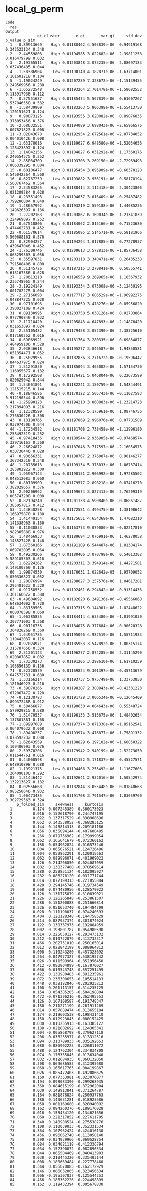 # local_g_perm

    Code
      res
    Output
                  gi cluster       e_gi       var_gi     std_dev     p_value p_sim
      1   0.89913669    High 0.01180462 4.503839e-06  0.94919168 0.342523134 0.348
      2   2.44559803    High 0.01194585 3.022682e-06  2.39811258 0.016479799 0.032
      3   2.19765511    High 0.01203848 3.073235e-06  2.08097183 0.037436485 0.044
      4  -1.58386904     Low 0.01190140 4.182871e-06 -1.63714001 0.101601218 0.104
      5  -1.19024249     Low 0.01207289 7.328672e-06 -1.15139455 0.249569956 0.288
      6  -1.65272548     Low 0.01193264 2.701478e-06 -1.58082552 0.113917938 0.112
      7   0.57551687    High 0.01185474 5.567839e-06  0.61607267 0.537846558 0.532
      8  -1.58439909     Low 0.01183263 5.806398e-06 -1.55413750 0.120151621 0.124
      9   0.90873125     Low 0.01193555 3.620082e-06  0.89076835 0.373053456 0.376
      10 -2.68632551     Low 0.01194089 3.698043e-06 -2.65966576 0.007821823 0.008
      11 -3.02043678     Low 0.01192954 2.672561e-06 -2.87734052 0.004010426 0.008
      12 -1.63178016     Low 0.01189627 6.948580e-06 -1.52034656 0.128423897 0.124
      13  1.14042156     Low 0.01184827 6.031292e-06  1.17360176 0.240554575 0.252
      14 -2.85034709     Low 0.01193703 3.269150e-06 -2.72969498 0.006339295 0.004
      15 -0.60106477    High 0.01195454 3.895909e-06 -0.60370128 0.546042264 0.560
      16  0.62767259     Low 0.01193882 3.956191e-06  0.58170194 0.560767462 0.564
      17  2.34583265    High 0.01188414 3.112418e-06  2.30423806 0.021209284 0.028
      18 -0.23351493     Low 0.01194637 3.016409e-06 -0.25437482 0.799206004 0.840
      19  1.48657992    High 0.01193219 2.559188e-06  1.44085236 0.149626397 0.136
      20  1.27202163    High 0.01203867 6.169034e-06  1.21341839 0.224969897 0.252
      21  0.67518806    High 0.01184062 2.815166e-06  0.71523680 0.474462731 0.452
      22 -0.61570614    High 0.01185095 2.514571e-06 -0.58181966 0.560688161 0.576
      23  0.82904257     Low 0.01194294 1.017885e-05  0.77278937 0.439647046 0.452
      24 -1.76309746     Low 0.01209613 3.572813e-06 -1.85736458 0.063259303 0.056
      25  0.35597831     Low 0.01203118 3.340471e-06  0.26435238 0.791508406 0.808
      26  0.51145726    High 0.01187215 3.270841e-06  0.50555741 0.613167386 0.628
      27  1.20613210    High 0.01196559 9.269965e-06  1.18567932 0.235748965 0.244
      28 -3.19224149     Low 0.01193334 3.073008e-06 -3.12430195 0.001782275 0.004
      29 -2.27166093     Low 0.01177717 3.686529e-06 -1.96992275 0.048847225 0.028
      30 -0.97101693     Low 0.01183659 3.478276e-06 -0.85956820 0.390027109 0.424
      31  0.09130995    High 0.01203750 5.038126e-06  0.02783864 0.977790849 0.932
      32 -2.11710420     Low 0.01205843 4.647893e-06 -2.14876420 0.031653097 0.024
      33  2.35105482    High 0.01179458 3.052390e-06  2.38325610 0.017160252 0.016
      34  0.69069921    High 0.01181764 3.280335e-06  0.69834877 0.484959106 0.528
      35  2.03846618     Low 0.01195277 3.846587e-06  1.94850581 0.051354471 0.052
      36 -0.25029955     Low 0.01182836 3.271672e-06 -0.19596447 0.844637975 0.824
      37  1.51291830    High 0.01185094 3.465002e-06  1.57154730 0.116055577 0.132
      38  0.17292508     Low 0.01176421 5.046804e-06  0.22673599 0.820629042 0.844
      39  1.54661891    High 0.01182241 3.150759e-06  1.54844491 0.121515215 0.144
      40 -0.18846586    High 0.01178122 2.505743e-06 -0.11027593 0.912190544 0.896
      41 -1.25990123     Low 0.01194210 3.860883e-06 -1.23214723 0.217894093 0.216
      42  1.12328599     Low 0.01183005 5.175961e-06  1.08746756 0.276830226 0.308
      43  0.13188765     Low 0.01197869 2.996076e-06  0.07781589 0.937974506 0.944
      44 -1.17234582     Low 0.01181708 2.738458e-06 -1.12996180 0.258492319 0.252
      45 -0.97418436    High 0.01189544 2.936905e-06 -0.97468574 0.329716167 0.360
      46 -2.26624872     Low 0.01187046 3.717597e-06 -2.16054575 0.030730446 0.028
      47  0.93656331    High 0.01188767 2.376087e-06  0.90146277 0.367342319 0.348
      48  1.20735613    High 0.01199134 5.373033e-06  1.06737414 0.285802922 0.300
      49  1.95967143     Low 0.01190131 2.906992e-06  1.97285502 0.048512083 0.060
      50  0.80109909    High 0.01179577 2.898218e-06  0.87416270 0.382029657 0.376
      51  2.90206962    High 0.01199674 3.827413e-06  2.76209319 0.005743208 0.008
      52 -0.82194240    High 0.01201138 4.590840e-06 -0.86861487 0.385057817 0.412
      53  1.44848258    High 0.01172551 4.499475e-06  1.38198642 0.166975870 0.188
      54  1.41449154    High 0.01175651 4.654368e-06  1.47082310 0.141338963 0.160
      55 -0.11038833     Low 0.01163773 9.079080e-06 -0.02217810 0.982305888 0.976
      56  1.48466933    High 0.01189694 3.076991e-06  1.46278058 0.143527428 0.148
      57  1.87360166    High 0.01191109 6.544487e-06  1.81384174 0.069702095 0.064
      58  0.49230266    High 0.01180406 3.070798e-06  0.54013302 0.589105303 0.616
      59  1.62224262    High 0.01203311 3.394914e-06  1.44271501 0.149100769 0.136
      60  1.99874530    High 0.01176631 1.022642e-05  1.95709052 0.050336827 0.052
      61  1.20076994     Low 0.01208027 3.257576e-06  1.04617201 0.295481623 0.320
      62 -0.91758552     Low 0.01192461 6.294842e-06 -0.91314436 0.361166622 0.388
      63 -0.49604092     Low 0.01182620 6.249136e-06 -0.45566068 0.648634002 0.720
      64 -1.83159505     Low 0.01197315 9.144901e-06 -1.82448622 0.068078598 0.060
      65 -1.06785835     Low 0.01184414 4.635480e-06 -1.01991030 0.307771003 0.368
      66 -0.90116736     Low 0.01184075 8.377684e-06 -0.90620328 0.364828269 0.360
      67  1.64951785     Low 0.01195096 4.982519e-06  1.55711983 0.119442037 0.116
      68  0.97024971    High 0.01185953 3.547892e-06  1.00315174 0.315787656 0.324
      69  2.51701143    High 0.01196277 2.874285e-06  2.31145290 0.020807852 0.032
      70  1.73330273    High 0.01191205 3.298610e-06  1.61710259 0.105856139 0.136
      71 -0.52720579     Low 0.01169824 9.301397e-06 -0.45713679 0.647572731 0.680
      72  1.33166214     Low 0.01193737 5.975749e-06  1.33753850 0.181046923 0.216
      73 -0.39070266    High 0.01198207 2.380843e-06 -0.42331223 0.672067472 0.728
      74 -0.12130783     Low 0.01191728 3.006534e-06 -0.12645409 0.899372488 0.912
      75  0.58466877     Low 0.01190630 4.004643e-06  0.55348724 0.579929815 0.580
      76  1.51479537    High 0.01196133 3.515675e-06  1.48402654 0.137801881 0.168
      77 -1.89997689     Low 0.01197374 3.871338e-06 -1.85162541 0.064079632 0.068
      78 -1.89490257     Low 0.01193974 3.476877e-06 -1.75891332 0.078592232 0.088
      79 -1.62643559     Low 0.01188829 6.197102e-06 -1.60050322 0.109486993 0.076
      80 -2.59370206     Low 0.01179942 2.940199e-06 -2.52273050 0.011644761 0.016
      81  0.44068598    High 0.01181152 5.171837e-06  0.45527571 0.648910898 0.688
      82  1.19921375     Low 0.01194466 3.253492e-06  1.11677603 0.264090100 0.292
      83  1.51446442     Low 0.01192641 2.932016e-06  1.50542974 0.132213627 0.132
      84 -0.02556668     Low 0.01182844 3.055448e-06  0.01848663 0.985250646 0.932
      85  1.06473485     Low 0.01191708 3.791547e-06  1.03059760 0.302729563 0.324
         p_folded_sim     skewness     kurtosis
      1         0.174  0.007245389 -0.360173023
      2         0.016  0.152618790  0.244747195
      3         0.022  0.137317529 -0.330968696
      4         0.052  0.143538052 -0.368283125
      5         0.144  0.145814313 -0.209181186
      6         0.056  0.035894144 -0.407680485
      7         0.266  0.079756962 -0.179999054
      8         0.062  0.165641679 -0.072360162
      9         0.188  0.054962824 -0.016573246
      10        0.004  0.065076521 -0.124726486
      11        0.004  0.052862291  0.120015663
      12        0.062  0.089996071 -0.401969022
      13        0.126  0.214206850 -0.024087059
      14        0.002  0.130377400 -0.070569614
      15        0.280  0.259851124 -0.182095927
      16        0.282  0.086270120 -0.031771744
      17        0.014  0.077199313 -0.221855884
      18        0.420  0.294145746 -0.019734549
      19        0.068  0.074480956 -0.128579922
      20        0.126  0.131775079 -0.310839021
      21        0.226  0.126265848 -0.253861507
      22        0.288  0.151200088 -0.251660814
      23        0.226  0.051653740 -0.194484709
      24        0.028  0.111190037  0.074240593
      25        0.404  0.120128348 -0.144758529
      26        0.314  0.087937374  0.301874024
      27        0.122  0.130337973 -0.192884959
      28        0.002  0.193801787  0.054980590
      29        0.014  0.225050127 -0.293473132
      30        0.212 -0.010722079 -0.413732317
      31        0.466  0.202751010 -0.250165014
      32        0.012  0.022842199  0.088964812
      33        0.008  0.110243280 -0.457323692
      34        0.264  0.047977327 -0.538195742
      35        0.026 -0.011599964 -0.351956450
      36        0.412 -0.080804899 -0.167870027
      37        0.066  0.010543748 -0.557251499
      38        0.422  0.138980483 -0.391235961
      39        0.072  0.236308653 -0.105514133
      40        0.448  0.038182846 -0.202923212
      41        0.108  0.201113157  0.314235725
      42        0.154  0.054385205 -0.504198804
      43        0.472 -0.071396216 -0.362495553
      44        0.126  0.167108587 -0.191748347
      45        0.180  0.211271199 -0.261911269
      46        0.014  0.057889474 -0.313655184
      47        0.174  0.219603538 -0.198431410
      48        0.150 -0.012923043 -0.080152425
      49        0.030  0.010255913 -0.163385122
      50        0.188 -0.021802692 -0.124305341
      51        0.004 -0.005868798 -0.379627118
      52        0.206 -0.036255977 -0.313312516
      53        0.094  0.313789933 -0.035192653
      54        0.080  0.086902223 -0.226811072
      55        0.488  0.124762304 -0.334834808
      56        0.074  0.176355045 -0.013634040
      57        0.032 -0.012684935  0.060132050
      58        0.308  0.069686583 -0.312395680
      59        0.068 -0.165617763 -0.004199867
      60        0.026  0.085472403 -0.492086675
      61        0.160  0.077353981 -0.023076077
      62        0.194  0.098083390 -0.299268935
      63        0.360  0.084615199 -0.372962004
      64        0.030  0.149913841 -0.371264787
      65        0.184  0.081878824 -0.250937763
      66        0.180  0.143631281 -0.018923686
      67        0.058  0.001169680 -0.320940092
      68        0.162  0.084260376 -0.189176028
      69        0.016  0.155434120 -0.134621656
      70        0.068  0.221317852 -0.227611705
      71        0.340  0.140988524 -0.275538776
      72        0.108  0.110039033 -0.352331534
      73        0.364  0.107962424 -0.424016130
      74        0.456  0.096062740 -0.113058140
      75        0.290 -0.034939966 -0.069528754
      76        0.084  0.034021118 -0.412336794
      77        0.034  0.152390072 -0.082896534
      78        0.044  0.065504469 -0.040413903
      79        0.038  0.210445320 -0.335403144
      80        0.008 -0.180669484 -0.227778460
      81        0.344  0.056070085 -0.162172929
      82        0.146  0.006032065 -0.323456534
      83        0.066 -0.195307837 -0.125544253
      84        0.466  0.186362226 -0.224498899
      85        0.162  0.119432394  0.005678830

